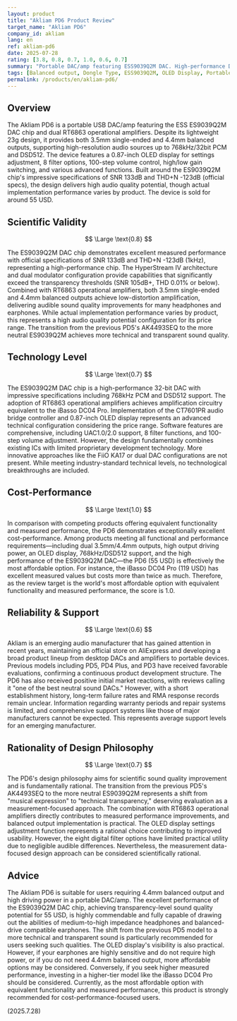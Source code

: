 ```yaml
---
layout: product
title: "Akliam PD6 Product Review"
target_name: "Akliam PD6"
company_id: akliam
lang: en
ref: akliam-pd6
date: 2025-07-28
rating: [3.8, 0.8, 0.7, 1.0, 0.6, 0.7]
summary: "Portable DAC/amp featuring ESS9039Q2M DAC. High-performance DAC chip delivers low distortion and high SNR design with OLED display in lightweight form"
tags: [Balanced output, Dongle Type, ESS9039Q2M, OLED Display, Portable DAC, USB DAC]
permalink: /products/en/akliam-pd6/
---
```

## Overview

The Akliam PD6 is a portable USB DAC/amp featuring the ESS ES9039Q2M DAC chip and dual RT6863 operational amplifiers. Despite its lightweight 23g design, it provides both 3.5mm single-ended and 4.4mm balanced outputs, supporting high-resolution audio sources up to 768kHz/32bit PCM and DSD512. The device features a 0.87-inch OLED display for settings adjustment, 8 filter options, 100-step volume control, high/low gain switching, and various advanced functions. Built around the ES9039Q2M chip's impressive specifications of SNR 133dB and THD+N -123dB (official specs), the design delivers high audio quality potential, though actual implementation performance varies by product. The device is sold for around 55 USD.

## Scientific Validity

$$ \Large \text{0.8} $$

The ES9039Q2M DAC chip demonstrates excellent measured performance with official specifications of SNR 133dB and THD+N -123dB (1kHz), representing a high-performance chip. The HyperStream IV architecture and dual modulator configuration provide capabilities that significantly exceed the transparency thresholds (SNR 105dB+, THD 0.01% or below). Combined with RT6863 operational amplifiers, both 3.5mm single-ended and 4.4mm balanced outputs achieve low-distortion amplification, delivering audible sound quality improvements for many headphones and earphones. While actual implementation performance varies by product, this represents a high audio quality potential configuration for its price range. The transition from the previous PD5's AK4493SEQ to the more neutral ES9039Q2M achieves more technical and transparent sound quality.

## Technology Level

$$ \Large \text{0.7} $$

The ES9039Q2M DAC chip is a high-performance 32-bit DAC with impressive specifications including 768kHz PCM and DSD512 support. The adoption of RT6863 operational amplifiers achieves amplification circuitry equivalent to the iBasso DC04 Pro. Implementation of the CT7601PR audio bridge controller and 0.87-inch OLED display represents an advanced technical configuration considering the price range. Software features are comprehensive, including UAC1.0/2.0 support, 8 filter functions, and 100-step volume adjustment. However, the design fundamentally combines existing ICs with limited proprietary development technology. More innovative approaches like the FiiO KA17 or dual DAC configurations are not present. While meeting industry-standard technical levels, no technological breakthroughs are included.

## Cost-Performance

$$ \Large \text{1.0} $$

In comparison with competing products offering equivalent functionality and measured performance, the PD6 demonstrates exceptionally excellent cost-performance. Among products meeting all functional and performance requirements—including dual 3.5mm/4.4mm outputs, high output driving power, an OLED display, 768kHz/DSD512 support, and the high performance of the ES9039Q2M DAC—the PD6 (55 USD) is effectively the most affordable option. For instance, the iBasso DC04 Pro (119 USD) has excellent measured values but costs more than twice as much. Therefore, as the review target is the world's most affordable option with equivalent functionality and measured performance, the score is 1.0.

## Reliability & Support

$$ \Large \text{0.6} $$

Akliam is an emerging audio manufacturer that has gained attention in recent years, maintaining an official store on AliExpress and developing a broad product lineup from desktop DACs and amplifiers to portable devices. Previous models including PD5, PD4 Plus, and PD3 have received favorable evaluations, confirming a continuous product development structure. The PD6 has also received positive initial market reactions, with reviews calling it "one of the best neutral sound DACs." However, with a short establishment history, long-term failure rates and RMA response records remain unclear. Information regarding warranty periods and repair systems is limited, and comprehensive support systems like those of major manufacturers cannot be expected. This represents average support levels for an emerging manufacturer.

## Rationality of Design Philosophy

$$ \Large \text{0.7} $$

The PD6's design philosophy aims for scientific sound quality improvement and is fundamentally rational. The transition from the previous PD5's AK4493SEQ to the more neutral ES9039Q2M represents a shift from "musical expression" to "technical transparency," deserving evaluation as a measurement-focused approach. The combination with RT6863 operational amplifiers directly contributes to measured performance improvements, and balanced output implementation is practical. The OLED display settings adjustment function represents a rational choice contributing to improved usability. However, the eight digital filter options have limited practical utility due to negligible audible differences. Nevertheless, the measurement data-focused design approach can be considered scientifically rational.

## Advice

The Akliam PD6 is suitable for users requiring 4.4mm balanced output and high driving power in a portable DAC/amp. The excellent performance of the ES9039Q2M DAC chip, achieving transparency-level sound quality potential for 55 USD, is highly commendable and fully capable of drawing out the abilities of medium-to-high impedance headphones and balanced-drive compatible earphones. The shift from the previous PD5 model to a more technical and transparent sound is particularly recommended for users seeking such qualities. The OLED display's visibility is also practical. However, if your earphones are highly sensitive and do not require high power, or if you do not need 4.4mm balanced output, more affordable options may be considered. Conversely, if you seek higher measured performance, investing in a higher-tier model like the iBasso DC04 Pro should be considered. Currently, as the most affordable option with equivalent functionality and measured performance, this product is strongly recommended for cost-performance-focused users.

(2025.7.28)
